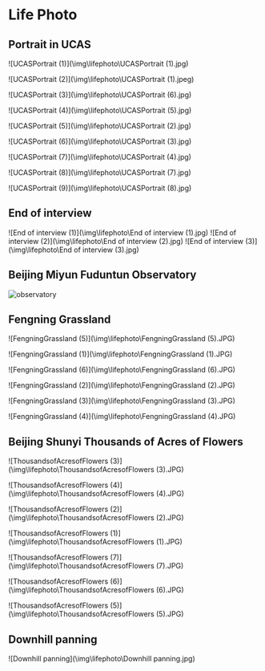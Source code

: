

# Life Photo

## Portrait in UCAS

![UCASPortrait (1)](\img\lifephoto\UCASPortrait (1).jpg)

![UCASPortrait (2)](\img\lifephoto\UCASPortrait (1).jpeg)

![UCASPortrait (3)](\img\lifephoto\UCASPortrait (6).jpg)

![UCASPortrait (4)](\img\lifephoto\UCASPortrait (5).jpg)

![UCASPortrait (5)](\img\lifephoto\UCASPortrait (2).jpg)

![UCASPortrait (6)](\img\lifephoto\UCASPortrait (3).jpg)

![UCASPortrait (7)](\img\lifephoto\UCASPortrait (4).jpg)

![UCASPortrait (8)](\img\lifephoto\UCASPortrait (7).jpg)

![UCASPortrait (9)](\img\lifephoto\UCASPortrait (8).jpg)
## End of interview

![End of interview (1)](\img\lifephoto\End of interview (1).jpg)
![End of interview (2)](\img\lifephoto\End of interview (2).jpg)
![End of interview (3)](\img\lifephoto\End of interview (3).jpg)

## Beijing Miyun Fuduntun Observatory

![observatory](\img\lifephoto\observatory.JPG)

## Fengning Grassland

![FengningGrassland (5)](\img\lifephoto\FengningGrassland (5).JPG)

![FengningGrassland (1)](\img\lifephoto\FengningGrassland (1).JPG)

![FengningGrassland (6)](\img\lifephoto\FengningGrassland (6).JPG)

![FengningGrassland (2)](\img\lifephoto\FengningGrassland (2).JPG)

![FengningGrassland (3)](\img\lifephoto\FengningGrassland (3).JPG)

![FengningGrassland (4)](\img\lifephoto\FengningGrassland (4).JPG)

## Beijing Shunyi Thousands of Acres of Flowers

![ThousandsofAcresofFlowers (3)](\img\lifephoto\ThousandsofAcresofFlowers (3).JPG)

![ThousandsofAcresofFlowers (4)](\img\lifephoto\ThousandsofAcresofFlowers (4).JPG)

![ThousandsofAcresofFlowers (2)](\img\lifephoto\ThousandsofAcresofFlowers (2).JPG)

![ThousandsofAcresofFlowers (1)](\img\lifephoto\ThousandsofAcresofFlowers (1).JPG)

![ThousandsofAcresofFlowers (7)](\img\lifephoto\ThousandsofAcresofFlowers (7).JPG)

![ThousandsofAcresofFlowers (6)](\img\lifephoto\ThousandsofAcresofFlowers (6).JPG)

![ThousandsofAcresofFlowers (5)](\img\lifephoto\ThousandsofAcresofFlowers (5).JPG)

## Downhill panning

![Downhill panning](\img\lifephoto\Downhill panning.jpg)
